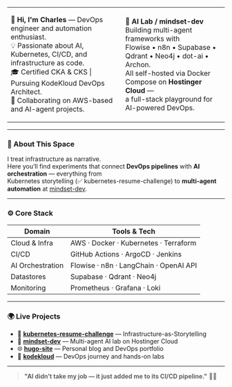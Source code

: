 <table>
<tr>
<td>

👋 **Hi, I'm Charles** — DevOps engineer and automation enthusiast.  
💡 Passionate about AI, Kubernetes, CI/CD, and infrastructure as code.  
🎓 Certified CKA & CKS | Pursuing KodeKloud DevOps Architect.  
🚀 Collaborating on AWS-based and AI-agent projects.

</td>
<td>

🧠 **AI Lab / mindset-dev**  
Building multi-agent frameworks with  
Flowise • n8n • Supabase • Qdrant • Neo4j • dot-ai • Archon.  
All self-hosted via Docker Compose on **Hostinger Cloud** —  
a full-stack playground for AI-powered DevOps.

</td>
</tr>
</table>


---

### 🧭 About This Space

I treat infrastructure as narrative.  
Here you’ll find experiments that connect **DevOps pipelines** with **AI orchestration** — everything from  
Kubernetes storytelling (✅ kubernetes-resume-challenge) to **multi-agent automation** at [mindset-dev](https://github.com/mindset-dev).

---

### ⚙️ Core Stack

| Domain | Tools & Tech |
|--------|--------------|
| Cloud & Infra | AWS · Docker · Kubernetes · Terraform |
| CI/CD | GitHub Actions · ArgoCD · Jenkins |
| AI Orchestration | Flowise · n8n · LangChain · OpenAI API |
| Datastores | Supabase · Qdrant · Neo4j |
| Monitoring | Prometheus · Grafana · Loki |

---

### 🌍 Live Projects

- 🧩 **[kubernetes-resume-challenge](https://github.com/journeyman33/kubernetes-resume-challenge)** — Infrastructure-as-Storytelling  
- 🧠 **[mindset-dev](https://github.com/mindset-dev)** — Multi-agent AI lab on Hostinger Cloud  
- 🌐 **[hugo-site](https://github.com/journeyman33/hugo-site)** — Personal blog and DevOps portfolio  
- 📘 **[kodekloud](https://github.com/journeyman33/kodekloud)** — DevOps journey and hands-on labs  

---

> **"AI didn’t take my job — it just added me to its CI/CD pipeline."** 🤖🚀




<!---
journeyman33/journeyman33 is a ✨ special ✨ repository because its `README.md` (this file) appears on your GitHub profile.
You can click the Preview link to take a look at your changes.
--->

<!--START_SECTION:activity-->
<!--END_SECTION:activity-->


